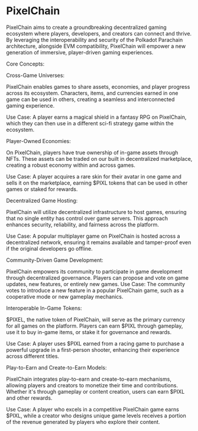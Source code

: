 # PixelChain

PixelChain aims to create a groundbreaking decentralized gaming ecosystem where players, developers, and creators can connect and thrive. By leveraging the interoperability and security of the Polkadot Parachain architecture, alongside EVM compatibility, PixelChain will empower a new generation of immersive, player-driven gaming experiences.

Core Concepts:

Cross-Game Universes:

PixelChain enables games to share assets, economies, and player progress across its ecosystem. Characters, items, and currencies earned in one game can be used in others, creating a seamless and interconnected gaming experience.

Use Case: A player earns a magical shield in a fantasy RPG on PixelChain, which they can then use in a different sci-fi strategy game within the ecosystem.

Player-Owned Economies:

On PixelChain, players have true ownership of in-game assets through NFTs. These assets can be traded on our built in decentralized marketplace, creating a robust economy within and across games.

Use Case: A player acquires a rare skin for their avatar in one game and sells it on the marketplace, earning $PIXL tokens that can be used in other games or staked for rewards.

Decentralized Game Hosting:

PixelChain will utilize decentralized infrastructure to host games, ensuring that no single entity has control over game servers. This approach enhances security, reliability, and fairness across the platform.

Use Case: A popular multiplayer game on PixelChain is hosted across a decentralized network, ensuring it remains available and tamper-proof even if the original developers go offline.

Community-Driven Game Development:

PixelChain empowers its community to participate in game development through decentralized governance. Players can propose and vote on game updates, new features, or entirely new games.
Use Case: The community votes to introduce a new feature in a popular PixelChain game, such as a cooperative mode or new gameplay mechanics.

Interoperable In-Game Tokens:

$PIXEL, the native token of PixelChain, will serve as the primary currency for all games on the platform. Players can earn $PIXL through gameplay, use it to buy in-game items, or stake it for governance and rewards.

Use Case: A player uses $PIXL earned from a racing game to purchase a powerful upgrade in a first-person shooter, enhancing their experience across different titles.

Play-to-Earn and Create-to-Earn Models:

PixelChain integrates play-to-earn and create-to-earn mechanisms, allowing players and creators to monetize their time and contributions. Whether it's through gameplay or content creation, users can earn $PIXL and other rewards.

Use Case: A player who excels in a competitive PixelChain game earns $PIXL, while a creator who designs unique game levels receives a portion of the revenue generated by players who explore their content.
